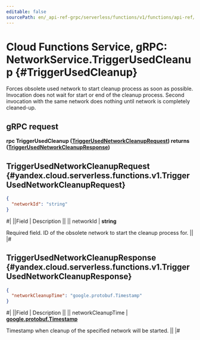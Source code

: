 ```yaml
---
editable: false
sourcePath: en/_api-ref-grpc/serverless/functions/v1/functions/api-ref/grpc/Network/triggerUsedCleanup.md
---
```


# Cloud Functions Service, gRPC: NetworkService.TriggerUsedCleanup {#TriggerUsedCleanup}

Forces obsolete used network to start cleanup process as soon as possible.
Invocation does not wait for start or end of the cleanup process.
Second invocation with the same network does nothing until network is completely cleaned-up.

## gRPC request

**rpc TriggerUsedCleanup ([TriggerUsedNetworkCleanupRequest](#yandex.cloud.serverless.functions.v1.TriggerUsedNetworkCleanupRequest)) returns ([TriggerUsedNetworkCleanupResponse](#yandex.cloud.serverless.functions.v1.TriggerUsedNetworkCleanupResponse))**

## TriggerUsedNetworkCleanupRequest {#yandex.cloud.serverless.functions.v1.TriggerUsedNetworkCleanupRequest}

```json
{
  "networkId": "string"
}
```

#|
||Field | Description ||
|| networkId | **string**

Required field. ID of the obsolete network to start the cleanup process for. ||
|#

## TriggerUsedNetworkCleanupResponse {#yandex.cloud.serverless.functions.v1.TriggerUsedNetworkCleanupResponse}

```json
{
  "networkCleanupTime": "google.protobuf.Timestamp"
}
```

#|
||Field | Description ||
|| networkCleanupTime | **[google.protobuf.Timestamp](https://developers.google.com/protocol-buffers/docs/reference/google.protobuf#timestamp)**

Timestamp when cleanup of the specified network will be started. ||
|#